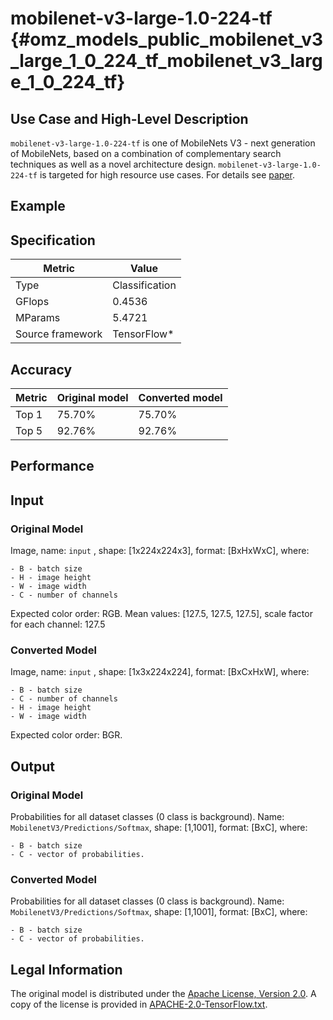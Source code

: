 # mobilenet-v3-large-1.0-224-tf {#omz_models_public_mobilenet_v3_large_1_0_224_tf_mobilenet_v3_large_1_0_224_tf}

## Use Case and High-Level Description

`mobilenet-v3-large-1.0-224-tf` is one of MobileNets V3 - next generation of MobileNets,
based on a combination of complementary search techniques as well as a novel architecture design.
`mobilenet-v3-large-1.0-224-tf` is targeted for high resource use cases.
For details see [paper](https://arxiv.org/abs/1905.02244).

## Example

## Specification

| Metric                          | Value                                     |
|---------------------------------|-------------------------------------------|
| Type                            | Classification                            |
| GFlops                          | 0.4536                                    |
| MParams                         | 5.4721                                    |
| Source framework                | TensorFlow\*                              |

## Accuracy

| Metric | Original model | Converted model |
| ------ | -------------- | --------------- |
| Top 1  | 75.70%          | 75.70%          |
| Top 5  | 92.76%          | 92.76%           |

## Performance

## Input

### Original Model

Image, name: `input` , shape: [1x224x224x3], format: [BxHxWxC], where:

    - B - batch size
    - H - image height
    - W - image width
    - C - number of channels

   Expected color order: RGB.
   Mean values: [127.5, 127.5, 127.5], scale factor for each channel: 127.5

### Converted Model

Image, name: `input` , shape: [1x3x224x224], format: [BxCxHxW], where:

    - B - batch size
    - C - number of channels
    - H - image height
    - W - image width

   Expected color order: BGR.

## Output

### Original Model

Probabilities for all dataset classes (0 class is background). Name: `MobilenetV3/Predictions/Softmax`,
shape: [1,1001], format: [BxC],
    where:

    - B - batch size
    - C - vector of probabilities.

### Converted Model

Probabilities for all dataset classes (0 class is background). Name: `MobilenetV3/Predictions/Softmax`,
shape: [1,1001], format: [BxC],
    where:

    - B - batch size
    - C - vector of probabilities.

## Legal Information

The original model is distributed under the
[Apache License, Version 2.0](https://raw.githubusercontent.com/tensorflow/models/master/LICENSE).
A copy of the license is provided in [APACHE-2.0-TensorFlow.txt](../licenses/APACHE-2.0-TensorFlow.txt).
